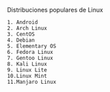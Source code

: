 Distribuciones populares de Linux

    1. Android
    2. Arch Linux
    3. CentOS
    4. Debian
    5. Elementary OS
    6. Fedora Linux
    7. Gentoo Linux
    8. Kali Linux
    9. Linux Lite
    10.Linux Mint
    11.Manjaro Linux